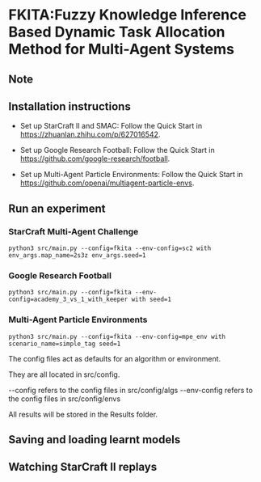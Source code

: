 # FKITA:Fuzzy Knowledge Inference Based Dynamic Task Allocation Method for Multi-Agent Systems
## Note

## Installation instructions
* Set up StarCraft II and SMAC:
Follow the Quick Start in https://zhuanlan.zhihu.com/p/627016542.

* Set up Google Research Football:
Follow the Quick Start in https://github.com/google-research/football.

* Set up Multi-Agent Particle Environments:
Follow the Quick Start in https://github.com/openai/multiagent-particle-envs.

## Run an experiment
### StarCraft Multi-Agent Challenge
```shell
python3 src/main.py --config=fkita --env-config=sc2 with env_args.map_name=2s3z env_args.seed=1
```

### Google Research Football
```shell
python3 src/main.py --config=fkita --env-config=academy_3_vs_1_with_keeper with seed=1
```

### Multi-Agent Particle Environments
```shell
python3 src/main.py --config=fkita --env-config=mpe_env with scenario_name=simple_tag seed=1
```

The config files act as defaults for an algorithm or environment.

They are all located in src/config. 

--config refers to the config files in src/config/algs --env-config refers to the config files in src/config/envs

All results will be stored in the Results folder.

## Saving and loading learnt models

## Watching StarCraft II replays